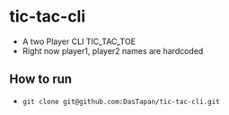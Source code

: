 # tic-tac-cli

- A two Player CLI TIC_TAC_TOE
- Right now player1, player2 names are hardcoded

## How to run

- `git clone git@github.com:DasTapan/tic-tac-cli.git`
